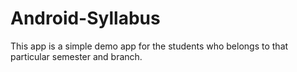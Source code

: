 # Android-Syllabus
This app is a simple demo app for the students who belongs to that particular semester and branch.
